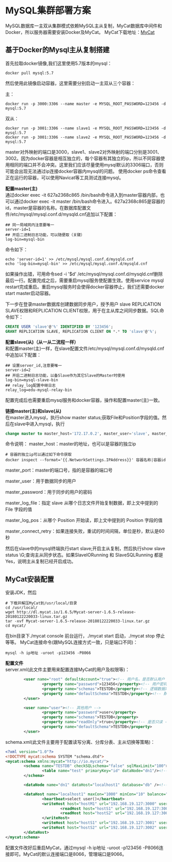 # MySQL集群部署方案

MySQL数据库一主双从集群模式依赖MySQL主从复制，MyCat数据库中间件和Docker，所以服务器需要安装Docker及MyCat。
MyCat下载地址：[MyCat](http://www.mycat.org.cn/)

## 基于Docker的Mysql主从复制搭建

首先拉取docker镜像,我们这里使用5.7版本的mysql：
``` shell
docker pull mysql:5.7
```
然后使用此镜像启动容器，这里需要分别启动一主双从三个容器：

主：
``` shell
docker run -p 3000:3306 --name master -e MYSQL_ROOT_PASSWORD=123456 -d mysql:5.7
```
双从：
``` shell
docker run -p 3001:3306 --name slave1 -e MYSQL_ROOT_PASSWORD=123456 -d mysql:5.7
docker run -p 3001:3306 --name slave2 -e MYSQL_ROOT_PASSWORD=123456 -d mysql:5.7
```
master对外映射的端口是3000，slave1、slave2对外映射的端口分别是3001、3002。因为docker容器是相互独立的，每个容器有其独立的ip，所以不同容器使用相同的端口并不会冲突。这里我们应该尽量使用mysql默认的3306端口，否则可能会出现无法通过ip连接docker容器内mysql的问题。
使用docker ps命令查看正在运行的容器，可以使用Navicat等工具测试连接mysql。

**配置master(主)**  
通过docker exec -it 627a2368c865 /bin/bash命令进入到master容器内部，也可以通过docker exec -it master /bin/bash命令进入。627a2368c865是容器的id，master是容器的名称。在数据库配置文件/etc/mysql/mysql.conf.d/mysqld.cnf追加以下配置：
```
## 同一局域网内注意要唯一
server-id=1 
## 开启二进制日志功能，可以随便取（关键）
log-bin=mysql-bin
```
命令如下：
``` shell
echo 'server-id=1' >> /etc/mysql/mysql.conf.d/mysqld.cnf
echo 'log-bin=mysql-bin' >> /etc/mysql/mysql.conf.d/mysqld.cnf
```
如果操作出错，可用命令sed -i '$d' /etc/mysql/mysql.conf.d/mysqld.cnf删除最后一行。配置完成之后，需要重启mysql服务使配置生效。使用service mysql restart完成重启。重启mysql服务时会使得docker容器停止，我们还需要docker start master启动容器。

下一步在登录master数据库创建数据同步用户，授予用户 slave REPLICATION SLAVE权限和REPLICATION CLIENT权限，用于在主从库之间同步数据。SQL命令如下：
``` sql
CREATE USER 'slave'@'%' IDENTIFIED BY '123456';
GRANT REPLICATION SLAVE, REPLICATION CLIENT ON *.* TO 'slave'@'%';
```

**配置slave(从)（从一从二流程一样）**  
和配置master(主)一样，在slave配置文件/etc/mysql/mysql.conf.d/mysqld.cnf中追加以下配置：
```
## 设置server_id,注意要唯一
server-id=2
## 开启二进制日志功能，以备Slave作为其它Slave的Master时使用
log-bin=mysql-slave-bin   
## relay_log配置中继日志
relay_log=edu-mysql-relay-bin
```
配置完成后也需要重启mysql服务和docker容器，操作和配置master(主)一致。

**链接master(主)和slave(从)**  
在master进入mysql，执行show master status;获取File和Position字段的值。然后在slave中进入mysql，执行
``` sql
change master to master_host='172.17.0.2', master_user='slave', master_password='123456', master_port=3306, master_log_file='mysql-bin.000001', master_log_pos= 2830, master_connect_retry=30;
```
命令说明：
master_host：master的地址，也可以是容器的独立ip
``` shell
# 容器的独立ip可以通过如下命令获取
docker inspect --format='{{.NetworkSettings.IPAddress}}' 容器名称|容器id
```
master_port：master的端口号，指的是容器的端口号

master_user：用于数据同步的用户

master_password：用于同步的用户的密码

master_log_file：指定 slave 从哪个日志文件开始复制数据，即上文中提到的 File 字段的值

master_log_pos：从哪个 Position 开始读，即上文中提到的 Position 字段的值

master_connect_retry：如果连接失败，重试的时间间隔，单位是秒，默认是60秒

然后在slave中的mysql终端执行start slave;开启主从复制，然后执行show slave status \G;查询主从同步状态。如果SlaveIORunning 和 SlaveSQLRunning 都是Yes，说明主从复制已经开启成功。


## MyCat安装配置
安装JDK，然后
``` shell
# 下载并解压MyCat到/usr/local/目录
cd /usr/local/
wget http://dl.mycat.io/1.6.5/Mycat-server-1.6.5-release-20180122220033-linux.tar.gz
tar -xvf Mycat-server-1.6.5-release-20180122220033-linux.tar.gz 
cd mycat/
```
在bin目录下./mycat console 前台运行，./mycat start 启动，./mycat stop 停止等等。
MyCat连接命令(跟MySQL连接方式一致，只是端口不同)：
``` shell
mysql -h ip地址 -uroot -p123456 -P8066
```
**配置文件**  
server.xml(此文件主要用来配置连接MyCat的用户及权限等)：
``` xml
        <user name="root" defaultAccount="true"><!-- 用户名，是否默认用户 -->
                <property name="password">123456</property><!-- 用户密码 -->
                <property name="schemas">TESTDB</property><!-- 逻辑数据库名 -->
                <property name="defaultSchema">TESTDB</property><!-- 默认逻辑数据库 -->
        </user>

        <user name="user"><!-- 其他用户 -->
                <property name="password">user</property>
                <property name="schemas">TESTDB</property>
                <property name="readOnly">true</property><!-- 是否只读 -->
                <property name="defaultSchema">TESTDB</property>
        </user>

```

schema.xml(此文件主要用于配置读写分离、分库分表、主从切换等策略)：
``` xml
<?xml version="1.0"?>
<!DOCTYPE mycat:schema SYSTEM "schema.dtd">
<mycat:schema xmlns:mycat="http://io.mycat/">
        <schema name="TESTDB" checkSQLschema="false" sqlMaxLimit="100"><!-- 逻辑数据库 -->
                <table name="test" primaryKey="id" dataNode="dn1"/><!-- 逻辑数据库表 -->
        </schema>

        <dataNode name="dn1" dataHost="localhost1" database="db" /><!-- 数据库节点，及对应的真实数据库名 -->

        <dataHost name="localhost1" maxCon="1000" minCon="10" balance="1" writeType="0" switchType="1" slaveThreshold="100" dbType="mysql" dbDriver="native"><!-- 数据库主机从机配置，balance属性代表不同的读写分离类型； writeType属性用于配置写操作的分配；switchType属性用于配置主从切换-->
                <heartbeat>select user()</heartbeat>
                <writeHost host="hostM1" url="192.168.19.127:3000" user="root" password="123456"><!-- 默认写主机，对应上文配置的master主机 -->
                        <readHost host="hostS1" url="192.168.19.127:3001" user="root" password="123456"/><!-- 读主机1，对应上文配置的slave1 -->
                        <readHost host="hostS2" url="192.168.19.127:3002" user="root" password="123456"/><!-- 读主机2，对应上文配置的slave2 -->
                </writeHost>
                <writeHost host="hostS1" url="192.168.19.127:3001" user="root" password="123456"/><!-- 如果默认写主机宕机，且switchType属性配置为自动切换，则启用该主机为写主机 -->
                <writeHost host="hostS2" url="192.168.19.127:3002" user="root" password="123456"/>
        </dataHost>
</mycat:schema>

```
配置文件改好后重启MyCat，通过mysql -h ip地址 -uroot -p123456 -P8066连接即可。MyCat的默认连接端口是8066，管理端口是9066。
